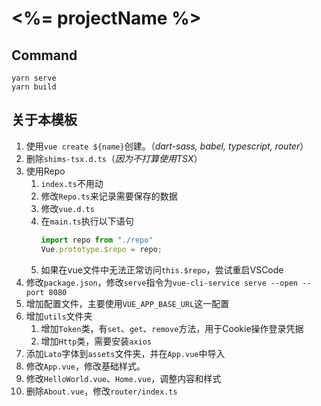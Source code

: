 # <%= projectName %>

## Command

```
yarn serve
yarn build
```

## 关于本模板

1. 使用`vue create ${name}`创建。（*dart-sass, babel, typescript, router*）
1. 删除`shims-tsx.d.ts`（*因为不打算使用TSX*）
1. 使用Repo
    1. `index.ts`不用动
    1. 修改`Repo.ts`来记录需要保存的数据
    1. 修改`vue.d.ts`
    1. 在`main.ts`执行以下语句
        ```js
        import repo from "./repo"
        Vue.prototype.$repo = repo;
        ```
    1. 如果在vue文件中无法正常访问`this.$repo`，尝试重启VSCode
1. 修改`package.json`，修改`serve`指令为`vue-cli-service serve --open --port 8080`
1. 增加配置文件，主要使用`VUE_APP_BASE_URL`这一配置
1. 增加`utils`文件夹
    1. 增加`Token`类，有`set`、`get`、`remove`方法，用于Cookie操作登录凭据
    1. 增加`Http`类，需要安装`axios`
1. 添加`Lato`字体到`assets`文件夹，并在`App.vue`中导入
1. 修改`App.vue`，修改基础样式。
1. 修改`HelloWorld.vue`、`Home.vue`，调整内容和样式
1. 删除`About.vue`，修改`router/index.ts`


